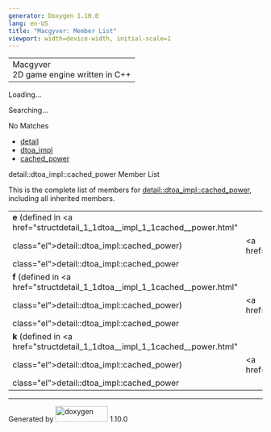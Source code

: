```yaml
---
generator: Doxygen 1.10.0
lang: en-US
title: "Macgyver: Member List"
viewport: width=device-width, initial-scale=1
---
```


<div id="top">

<div id="titlearea">

<table data-cellspacing="0" data-cellpadding="0">
<colgroup>
<col style="width: 100%" />
</colgroup>
<tbody>
<tr id="projectrow" class="odd">
<td id="projectalign"><div id="projectname">
Macgyver
</div>
<div id="projectbrief">
2D game engine written in C++
</div></td>
</tr>
</tbody>
</table>

</div>

<div id="main-nav">

</div>

<div id="MSearchSelectWindow"
onmouseover="return searchBox.OnSearchSelectShow()"
onmouseout="return searchBox.OnSearchSelectHide()"
onkeydown="return searchBox.OnSearchSelectKey(event)">

</div>

<div id="MSearchResultsWindow">

<div id="MSearchResults">

<div class="SRPage">

<div id="SRIndex">

<div id="SRResults">

</div>

<div id="Loading" class="SRStatus">

Loading...

</div>

<div id="Searching" class="SRStatus">

Searching...

</div>

<div id="NoMatches" class="SRStatus">

No Matches

</div>

</div>

</div>

</div>

</div>

<div id="nav-path" class="navpath">

- <a href="namespacedetail.html" class="el">detail</a>
- <a href="namespacedetail_1_1dtoa__impl.html" class="el">dtoa_impl</a>
- <a href="structdetail_1_1dtoa__impl_1_1cached__power.html"
  class="el">cached_power</a>

</div>

</div>

<div class="header">

<div class="headertitle">

<div class="title">

detail::dtoa_impl::cached_power Member List

</div>

</div>

</div>

<div class="contents">

This is the complete list of members for
<a href="structdetail_1_1dtoa__impl_1_1cached__power.html"
class="el">detail::dtoa_impl::cached_power</a>, including all inherited
members.

|                                                                              |                                                            |     |
|------------------------------------------------------------------------------|------------------------------------------------------------|-----|
| **e** (defined in <a href="structdetail_1_1dtoa__impl_1_1cached__power.html" 
 class="el">detail::dtoa_impl::cached_power</a>)                               | <a href="structdetail_1_1dtoa__impl_1_1cached__power.html" 
                                                                                class="el">detail::dtoa_impl::cached_power</a>              |     |
| **f** (defined in <a href="structdetail_1_1dtoa__impl_1_1cached__power.html" 
 class="el">detail::dtoa_impl::cached_power</a>)                               | <a href="structdetail_1_1dtoa__impl_1_1cached__power.html" 
                                                                                class="el">detail::dtoa_impl::cached_power</a>              |     |
| **k** (defined in <a href="structdetail_1_1dtoa__impl_1_1cached__power.html" 
 class="el">detail::dtoa_impl::cached_power</a>)                               | <a href="structdetail_1_1dtoa__impl_1_1cached__power.html" 
                                                                                class="el">detail::dtoa_impl::cached_power</a>              |     |

</div>

------------------------------------------------------------------------

<span class="small">Generated
by [<img src="doxygen.svg" class="footer" width="104" height="31"
alt="doxygen" />](https://www.doxygen.org/index.html) 1.10.0</span>
